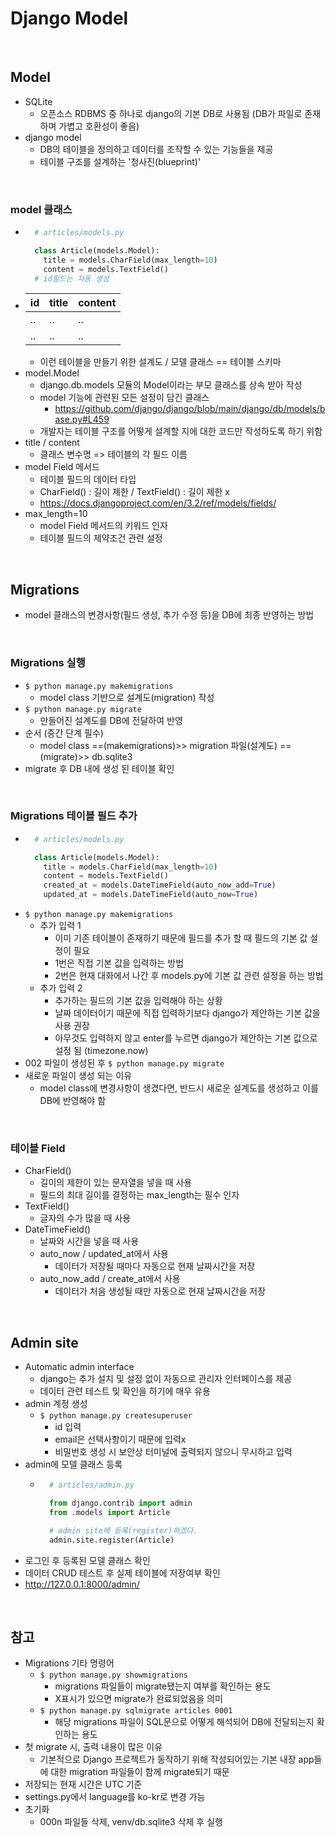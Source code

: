 # Django Model

<br/>

## Model
- SQLite
  - 오픈소스 RDBMS 중 하나로 django의 기본 DB로 사용됨 (DB가 파일로 존재하며 가볍고 호환성이 좋음)
- django model
  - DB의 테이블을 정의하고 데이터를 조작할 수 있는 기능들을 제공
  - 테이블 구조를 설계하는 '청사진(blueprint)'

<br/>

### model 클래스
- ```python
    # articles/models.py

    class Article(models.Model):
      title = models.CharField(max_length=10)
      content = models.TextField()
    # id필드는 자동 생성
  ```
- |id|title|content|
  |--|--|--|
  |..|..|..|
  |..|..|..|
  - 이런 테이블을 만들기 위한 설계도 / 모델 클래스 == 테이블 스키마
- model.Model
  - django.db.models 모듈의 Model이라는 부모 클래스를 상속 받아 작성
  - model 기능에 관련된 모든 설정이 담긴 클래스
    - https://github.com/django/django/blob/main/django/db/models/base.py#L459
  - 개발자는 테이블 구조를 어떻게 설계할 지에 대한 코드만 작성하도록 하기 위함
- title / content
  - 클래스 변수명 => 테이블의 각 필드 이름
- model Field 메서드
  - 테이블 필드의 데이터 타입
  - CharField() : 길이 제한 / TextField() : 길이 제한 x
  - https://docs.djangoproject.com/en/3.2/ref/models/fields/
- max_length=10
  - model Field 메서드의 키워드 인자
  - 테이블 필드의 제약조건 관련 설정

<br/>

## Migrations
- model 클래스의 변경사항(필드 생성, 추가 수정 등)을 DB에 최종 반영하는 방법

<br/>

### Migrations 실행
- `$ python manage.py makemigrations`
  - model class 기반으로 설계도(migration) 작성
- `$ python manage.py migrate`
  - 만들어진 설계도를 DB에 전달하여 반영
- 순서 (중간 단계 필수)
  - model class ==(makemigrations)>> migration 파일(설계도) ==(migrate)>> db.sqlite3
- migrate 후 DB 내에 생성 된 테이블 확인

<br/>

### Migrations 테이블 필드 추가
- ```python
    # articles/models.py

    class Article(models.Model):
      title = models.CharField(max_length=10)
      content = models.TextField()
      created_at = models.DateTimeField(auto_now_add=True)
      updated_at = models.DateTimeField(auto_now=True)
  ```
- `$ python manage.py makemigrations`
  - 추가 입력 1
    - 이미 기존 테이블이 존재하기 때문에 필드를 추가 할 때 필드의 기본 값 설정이 필요
    - 1번은 직접 기본 값을 입력하는 방법
    - 2번은 현재 대화에서 나간 후 models.py에 기본 값 관련 설정을 하는 방법
  - 추가 입력 2
    - 추가하는 필드의 기본 값을 입력해야 하는 상황
    - 날짜 데이터이기 때문에 직접 입력하기보다 django가 제안하는 기본 값을 사용 권장
    - 아무것도 입력하지 않고 enter를 누르면 django가 제안하는 기본 값으로 설정 됨 (timezone.now)
- 002 파일이 생성된 후 `$ python manage.py migrate`
- 새로운 파일이 생성 되는 이유
  - model class에 변경사항이 생겼다면, 반드시 새로운 설계도를 생성하고 이를 DB에 반영해야 함

<br/>

### 테이블 Field
- CharField()
  - 길이의 제한이 있는 문자열을 넣을 때 사용
  - 필드의 최대 길이를 결정하는 max_length는 필수 인자
- TextField()
  - 글자의 수가 많을 때 사용
- DateTimeField()
  - 날짜와 시간을 넣을 때 사용
  - auto_now / updated_at에서 사용
    - 데이터가 저장될 때마다 자동으로 현재 날짜시간을 저장
  - auto_now_add / create_at에서 사용
    - 데이터가 처음 생성될 때만 자동으로 현재 날짜시간을 저장

<br/>

## Admin site
- Automatic admin interface
  - django는 추가 설치 및 설정 없이 자동으로 관리자 인터페이스를 제공
  - 데이터 관련 테스트 및 확인을 하기에 매우 유용
- admin 계정 생성
  - `$ python manage.py createsuperuser`
    - id 입력
    - email은 선택사항이기 때문에 입력x
    - 비밀번호 생성 시 보안상 터미널에 출력되지 않으니 무시하고 입력
- admin에 모델 클래스 등록
  - ```python
      # articles/admin.py

      from django.contrib import admin
      from .models import Article

      # admin site에 등록(register)하겠다.
      admin.site.register(Article)
    ```
- 로그인 후 등록된 모델 클래스 확인
- 데이터 CRUD 테스트 후 실제 테이블에 저장여부 확인
- http://127.0.0.1:8000/admin/

<br/>

## 참고
- Migrations 기타 명령어
  - `$ python manage.py showmigrations`
    - migrations 파일들이 migrate됐는지 여부를 확인하는 용도
    - X표시가 있으면 migrate가 완료되었음을 의미
  - `$ python manage.py sqlmigrate articles 0001`
    - 해당 migrations 파일이 SQL문으로 어떻게 해석되어 DB에 전달되는지 확인하는 용도
- 첫 migrate 시, 출력 내용이 많은 이유
  - 기본적으로 Django 프로젝트가 동작하기 위해 작성되어있는 기본 내장 app들에 대한 migration 파일들이 함께 migrate되기 때문
- 저장되는 현재 시간은 UTC 기준
- settings.py에서 language를 ko-kr로 변경 가능
- 초기화
  - 000n 파일들 삭제, venv/db.sqlite3 삭제 후 실행